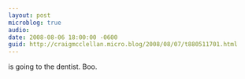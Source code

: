 ```yaml
---
layout: post
microblog: true
audio: 
date: 2008-08-06 18:00:00 -0600
guid: http://craigmcclellan.micro.blog/2008/08/07/t880511701.html
---
```

is going to the dentist. Boo.
